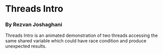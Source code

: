 # Threads Intro
### By Rezvan Joshaghani
Threads Intro is an animated demonstration of two threads accessing the same shared variable which could have race condition and produce unexpected results.
